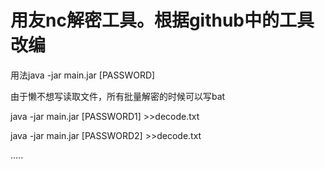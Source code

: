 # 用友nc解密工具。根据github中的工具改编

用法java -jar main.jar [PASSWORD]

由于懒不想写读取文件，所有批量解密的时候可以写bat

java -jar main.jar [PASSWORD1] >>decode.txt

java -jar main.jar [PASSWORD2] >>decode.txt

.....

